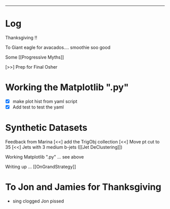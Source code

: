 

---

# Log

Thanksgiving !! 

To Giant eagle for avacados.... smoothie soo good

Some [[Progressive Myths]]

[>>] Prep for Final Osher

# Working the Matplotlib ".py"
- [x]  make plot hist from yaml script
- [x]  Add test to test the yaml 

# Synthetic Datasets 
Feedback from Marina
[<<] add the TrigObj collection
[<<] Move pt cut to 35
[<<] Jets with 3 medium b-jets
([[Jet DeClustering]])

Working Matplotlib ".py" ... see above


Writing up ... [[OnGrandStrategy]]

# To Jon and Jamies for Thanksgiving 
- sing clogged Jon pissed



